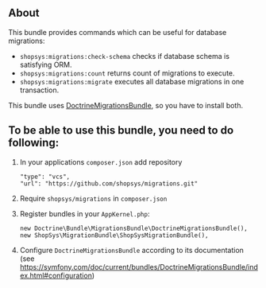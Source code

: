 ## About
This bundle provides commands which can be useful for database migrations:
* `shopsys:migrations:check-schema` checks if database schema is satisfying ORM.
* `shopsys:migrations:count` returns count of migrations to execute.
* `shopsys:migrations:migrate` executes all database migrations in one transaction.

This bundle uses [DoctrineMigrationsBundle](https://symfony.com/doc/current/bundles/DoctrineMigrationsBundle), so you have to install both.

## To be able to use this bundle, you need to do following:
1. In your applications `composer.json` add repository

	```
	"type": "vcs",
	"url": "https://github.com/shopsys/migrations.git"
	```
2. Require `shopsys/migrations` in `composer.json`
3. Register bundles in your `AppKernel.php`:

	```
	new Doctrine\Bundle\MigrationsBundle\DoctrineMigrationsBundle(),
	new ShopSys\MigrationBundle\ShopSysMigrationBundle(),
	```
4. Configure `DoctrineMigrationsBundle` according to its documentation (see https://symfony.com/doc/current/bundles/DoctrineMigrationsBundle/index.html#configuration)